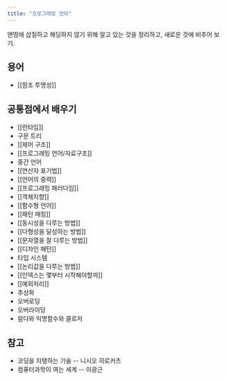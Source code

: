 ```yaml
---
title: "프로그래밍 언어"
---
```



맨땅에 삽질하고 해딩하지 않기 위해 알고 있는 것을 정리하고, 새로운 것에 비추어 보기.

## 용어
- [[참조 투명성]]

## 공통점에서 배우기

- [[런타임]]
- 구문 트리
- [[제어 구조]]
- [[프로그래밍 언어/자료구조]]
- 중간 언어
- [[연산자 표기법]]
- [[언어의 중력]]
- [[프로그래밍 패러다임]]
- [[객체지향]]
- [[함수형 언어]]
- [[패턴 매칭]]
- [[동시성을 다루는 방법]]
- [[다형성을 달성하는 방법]]
- [[문자열을 잘 다루는 방법]]
- [[디자인 패턴]]
- 타입 시스템
- [[논리값을 다루는 방법]]
- [[인덱스는 몇부터 시작해야할까]]
- [[예외처리]]
- 추상화
- 오버로딩
- 오버라이딩
- 람다와 익명함수와 클로저

## 참고
- 코딩을 지탱하는 기술 -- 니시오 히로카츠
- 컴퓨터과학이 여는 세계 -- 이광근